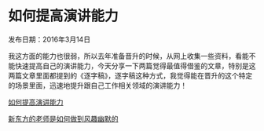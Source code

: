 # 如何提高演讲能力

发布日期：2016年3月14日

我这方面的能力也很弱，所以去年准备晋升的时候，从网上收集一些资料，看能不能快速提高自己的演讲能力，今天分享一下两篇觉得最值得借鉴的文章，特别是这两篇文章里面都提到的《逐字稿》，逐字稿这种方式，我觉得能在晋升的这个特定的场景里面，迅速地提升跟自己工作相关领域的演讲能力！

[如何提高演讲能力](https://www.zhihu.com/question/19552509)

[新东方的老师是如何做到风趣幽默的](https://www.zhihu.com/question/20522778)


